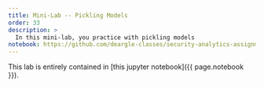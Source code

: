 ```yaml
---
title: Mini-Lab -- Pickling Models
order: 33
description: >
  In this mini-lab, you practice with pickling models
notebook: https://github.com/deargle-classes/security-analytics-assignments/blob/main/notebooks/Mini-Lab-pickle-models_submission-template.ipynb
---
```


This lab is entirely contained in [this jupyter notebook]({{ page.notebook }}).
